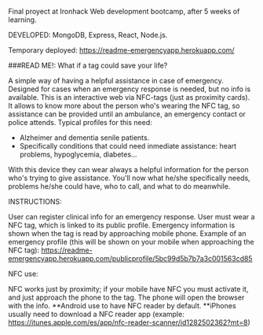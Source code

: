 Final proyect at Ironhack Web development bootcamp, after 5 weeks of learning.

DEVELOPED: MongoDB, Express, React, Node.js.

Temporary deployed: https://readme-emergencyapp.herokuapp.com/

###READ ME!: What if a tag could save your life? 

A simple way of having a helpful assistance in case of emergency.
Designed for cases when an emergency response is needed, but no info is available. 
This is an interactive web via NFC-tags (just as proximity cards). 
It allows to know more about the person who's wearing the NFC tag, so assistance can be
provided until an ambulance, an emergency contact or police attends. 
Typical profiles for this need:
- Alzheimer and dementia senile patients.
- Specifically conditions that could need inmediate assistance: heart problems, hypoglycemia, diabetes...

With this device they can wear always a helpful information for the person who's trying to give assistance. 
You'll now what he/she specifically needs, problems he/she could have, who to call, and what to do meanwhile.

INSTRUCTIONS:

User can register clinical info for an emergency response. 
User must wear a NFC tag, which is linked to its public profile. 
Emergency information is shown when the tag is read by approaching mobile phone.
Example of an emergency profile (this will be shown on your mobile when approaching the NFC tag): 
https://readme-emergencyapp.herokuapp.com/publicprofile/5bc99d5b7b7a3c001563cd85

NFC use: 

NFC works just by proximity; if your mobile have NFC you must activate it, and just approach the phone to
the tag. The phone will open the browser with the info. 
**Android use to have NFC reader by default.
**iPhones usually need to download a NFC reader app (example: https://itunes.apple.com/es/app/nfc-reader-scanner/id1282502362?mt=8)
